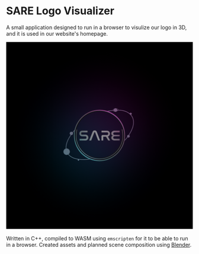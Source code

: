 # SARE Logo Visualizer
A small application designed to run in a browser to visulize our logo in 3D, and it is used in our website's homepage.

![Screenshot](./screenshots/screeshot_2023-12-2.png)

Written in C++, compiled to WASM using `emscripten` for it to be able to run in a browser. Created assets and planned scene composition using [Blender](https://www.blender.org/).